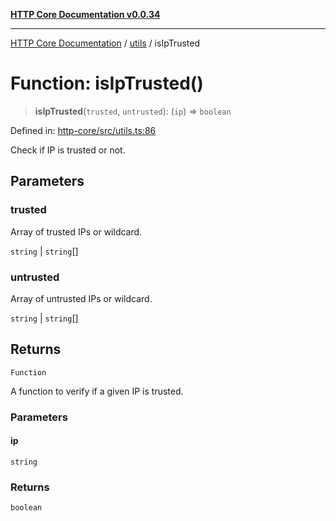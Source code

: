 [**HTTP Core Documentation v0.0.34**](../../README.md)

***

[HTTP Core Documentation](../../modules.md) / [utils](../README.md) / isIpTrusted

# Function: isIpTrusted()

> **isIpTrusted**(`trusted`, `untrusted`): (`ip`) => `boolean`

Defined in: [http-core/src/utils.ts:86](https://github.com/stonemjs/http-core/blob/31e23030575a56f9e3df3cf0d1fec6cbcbb56275/src/utils.ts#L86)

Check if IP is trusted or not.

## Parameters

### trusted

Array of trusted IPs or wildcard.

`string` | `string`[]

### untrusted

Array of untrusted IPs or wildcard.

`string` | `string`[]

## Returns

`Function`

A function to verify if a given IP is trusted.

### Parameters

#### ip

`string`

### Returns

`boolean`
